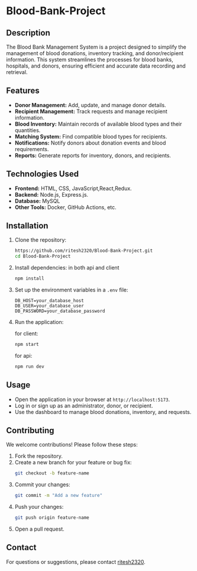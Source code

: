 # Blood-Bank-Project

## Description

The Blood Bank Management System is a project designed to simplify the management of blood donations, inventory tracking, and donor/recipient information. This system streamlines the processes for blood banks, hospitals, and donors, ensuring efficient and accurate data recording and retrieval.

## Features

- **Donor Management:** Add, update, and manage donor details.
- **Recipient Management:** Track requests and manage recipient information.
- **Blood Inventory:** Maintain records of available blood types and their quantities.
- **Matching System:** Find compatible blood types for recipients.
- **Notifications:** Notify donors about donation events and blood requirements.
- **Reports:** Generate reports for inventory, donors, and recipients.

## Technologies Used

- **Frontend:** HTML, CSS, JavaScript,React,Redux.
- **Backend:** Node.js, Express.js. 
- **Database:** MySQL
- **Other Tools:** Docker, GitHub Actions, etc.

## Installation

1. Clone the repository:
   ```bash
   https://github.com/ritesh2320/Blood-Bank-Project.git
   cd Blood-Bank-Project
   ```

2. Install dependencies:
   in both api and client 
   ```bash
   npm install
   ```

4. Set up the environment variables in a `.env` file:
   ```
   DB_HOST=your_database_host
   DB_USER=your_database_user
   DB_PASSWORD=your_database_password
   ```

5. Run the application:
   
   for client:
   ```bash
   npm start
   ```
   for api:
   ```bash
   npm run dev
   ```

## Usage

- Open the application in your browser at `http://localhost:5173`.
- Log in or sign up as an administrator, donor, or recipient.
- Use the dashboard to manage blood donations, inventory, and requests.

## Contributing

We welcome contributions! Please follow these steps:

1. Fork the repository.
2. Create a new branch for your feature or bug fix:
   ```bash
   git checkout -b feature-name
   ```
3. Commit your changes:
   ```bash
   git commit -m "Add a new feature"
   ```
4. Push your changes:
   ```bash
   git push origin feature-name
   ```
5. Open a pull request.

## Contact

For questions or suggestions, please contact [ritesh2320](https://github.com/ritesh2320).
